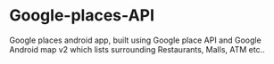 # Google-places-API

Google places android app, built using Google place API and Google Android map v2 which lists surrounding Restaurants, Malls, ATM etc..
